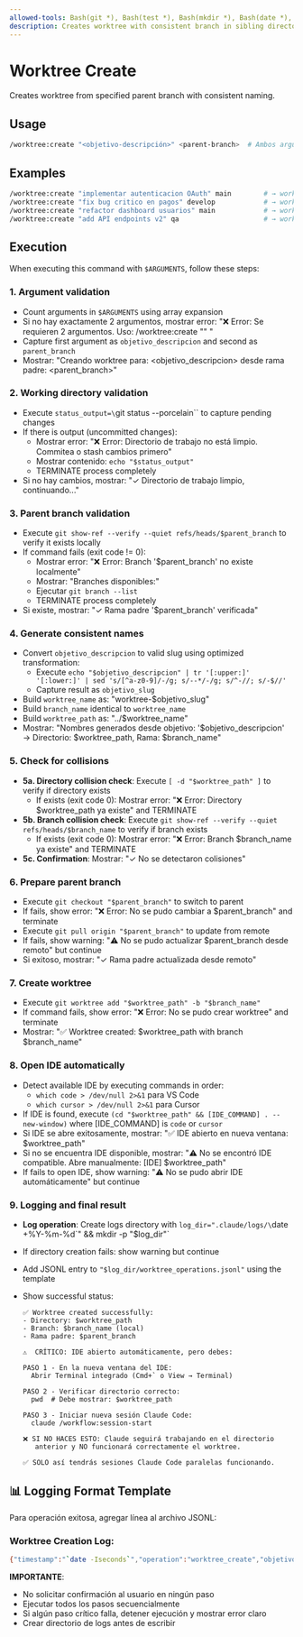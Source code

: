 ```yaml
---
allowed-tools: Bash(git *), Bash(test *), Bash(mkdir *), Bash(date *), Bash(whoami), Bash(echo *), Bash(tr *), Bash(sed *)
description: Creates worktree with consistent branch in sibling directory
---
```


# Worktree Create

Creates worktree from specified parent branch with consistent naming.

## Usage

```bash
/worktree:create "<objetivo-descripción>" <parent-branch>  # Ambos argumentos obligatorios
```

## Examples

```bash
/worktree:create "implementar autenticacion OAuth" main        # → worktree-implementar-autenticacion-oauth
/worktree:create "fix bug critico en pagos" develop            # → worktree-fix-bug-critico-en-pagos
/worktree:create "refactor dashboard usuarios" main            # → worktree-refactor-dashboard-usuarios
/worktree:create "add API endpoints v2" qa                     # → worktree-add-api-endpoints-v2
```

## Execution

When executing this command with `$ARGUMENTS`, follow these steps:

### 1. Argument validation

- Count arguments in `$ARGUMENTS` using array expansion
- Si no hay exactamente 2 argumentos, mostrar error: "❌ Error: Se requieren 2 argumentos. Uso: /worktree:create \"<objetivo>\" <parent-branch>"
- Capture first argument as `objetivo_descripcion` and second as `parent_branch`
- Mostrar: "Creando worktree para: <objetivo_descripcion> desde rama padre: <parent_branch>"

### 2. Working directory validation

- Execute `status_output=\`git status --porcelain\`` to capture pending changes
- If there is output (uncommitted changes):
  - Mostrar error: "❌ Error: Directorio de trabajo no está limpio. Commitea o stash cambios primero"
  - Mostrar contenido: `echo "$status_output"`
  - TERMINATE process completely
- Si no hay cambios, mostrar: "✓ Directorio de trabajo limpio, continuando..."

### 3. Parent branch validation

- Execute `git show-ref --verify --quiet refs/heads/$parent_branch` to verify it exists locally
- If command fails (exit code != 0):
  - Mostrar error: "❌ Error: Branch '$parent_branch' no existe localmente"
  - Mostrar: "Branches disponibles:"
  - Ejecutar `git branch --list`
  - TERMINATE process completely
- Si existe, mostrar: "✓ Rama padre '$parent_branch' verificada"

### 4. Generate consistent names

- Convert `objetivo_descripcion` to valid slug using optimized transformation:
  - Execute `echo "$objetivo_descripcion" | tr '[:upper:]' '[:lower:]' | sed 's/[^a-z0-9]/-/g; s/--*/-/g; s/^-//; s/-$//'`
  - Capture result as `objetivo_slug`
- Build `worktree_name` as: "worktree-$objetivo_slug"
- Build `branch_name` identical to `worktree_name`
- Build `worktree_path` as: "../$worktree_name"
- Mostrar: "Nombres generados desde objetivo: '$objetivo_descripcion' → Directorio: $worktree_path, Rama: $branch_name"

### 5. Check for collisions

- **5a. Directory collision check**: Execute `[ -d "$worktree_path" ]` to verify if directory exists
  - If exists (exit code 0): Mostrar error: "❌ Error: Directory $worktree_path ya existe" and TERMINATE
- **5b. Branch collision check**: Execute `git show-ref --verify --quiet refs/heads/$branch_name` to verify if branch exists
  - If exists (exit code 0): Mostrar error: "❌ Error: Branch $branch_name ya existe" and TERMINATE
- **5c. Confirmation**: Mostrar: "✓ No se detectaron colisiones"

### 6. Prepare parent branch

- Execute `git checkout "$parent_branch"` to switch to parent
- If fails, show error: "❌ Error: No se pudo cambiar a $parent_branch" and terminate
- Execute `git pull origin "$parent_branch"` to update from remote
- If fails, show warning: "⚠️ No se pudo actualizar $parent_branch desde remoto" but continue
- Si exitoso, mostrar: "✓ Rama padre actualizada desde remoto"

### 7. Create worktree

- Execute `git worktree add "$worktree_path" -b "$branch_name"`
- If command fails, show error: "❌ Error: No se pudo crear worktree" and terminate
- Mostrar: "✅ Worktree created: $worktree_path with branch $branch_name"

### 8. Open IDE automatically

- Detect available IDE by executing commands in order:
  - `which code > /dev/null 2>&1` para VS Code
  - `which cursor > /dev/null 2>&1` para Cursor
- If IDE is found, execute `(cd "$worktree_path" && [IDE_COMMAND] . --new-window)` where [IDE_COMMAND] is `code` or `cursor`
- Si IDE se abre exitosamente, mostrar: "✅ IDE abierto en nueva ventana: $worktree_path"
- Si no se encuentra IDE disponible, mostrar: "⚠️ No se encontró IDE compatible. Abre manualmente: [IDE] $worktree_path"
- If fails to open IDE, show warning: "⚠️ No se pudo abrir IDE automáticamente" but continue

### 9. Logging and final result

- **Log operation**: Create logs directory with `log_dir=".claude/logs/\`date +%Y-%m-%d\`" && mkdir -p "$log_dir"`
- If directory creation fails: show warning but continue
- Add JSONL entry to `"$log_dir/worktree_operations.jsonl"` using the template
- Show successful status:

  ```
  ✅ Worktree created successfully:
  - Directory: $worktree_path
  - Branch: $branch_name (local)
  - Rama padre: $parent_branch

  ⚠️  CRÍTICO: IDE abierto automáticamente, pero debes:

  PASO 1 - En la nueva ventana del IDE:
    Abrir Terminal integrado (Cmd+` o View → Terminal)

  PASO 2 - Verificar directorio correcto:
    pwd  # Debe mostrar: $worktree_path

  PASO 3 - Iniciar nueva sesión Claude Code:
    claude /workflow:session-start

  ❌ SI NO HACES ESTO: Claude seguirá trabajando en el directorio
     anterior y NO funcionará correctamente el worktree.

  ✅ SOLO así tendrás sesiones Claude Code paralelas funcionando.
  ```

## 📊 Logging Format Template

Para operación exitosa, agregar línea al archivo JSONL:

### Worktree Creation Log:

```bash
{"timestamp":"`date -Iseconds`","operation":"worktree_create","objetivo_descripcion":"$objetivo_descripcion","parent_branch":"$parent_branch","worktree_path":"$worktree_path","branch_name":"$branch_name","local_only":true,"user":"`whoami`","commit_sha":"`git rev-parse HEAD`"}
```

**IMPORTANTE**:

- No solicitar confirmación al usuario en ningún paso
- Ejecutar todos los pasos secuencialmente
- Si algún paso crítico falla, detener ejecución y mostrar error claro
- Crear directorio de logs antes de escribir
